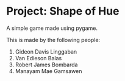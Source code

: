 # Project: Shape of Hue
A simple game made using pygame.

This is made by the following people:
1. Gideon Davis Linggaban
2. Van Edieson Balas
4. Robert James Bombarda
5. Manayam Mae Gamsawen

